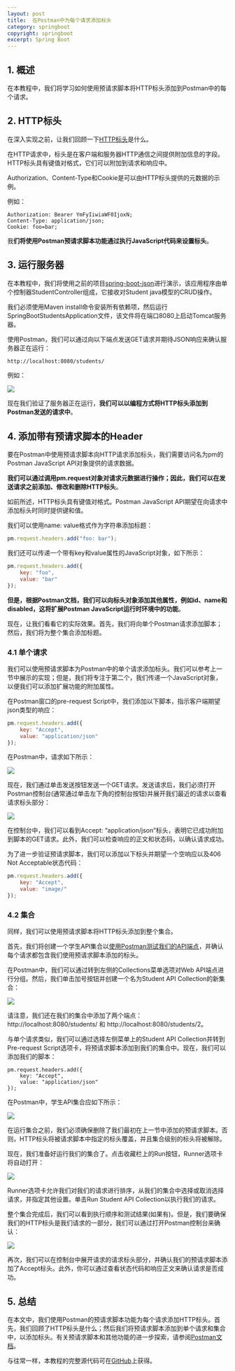 ```yaml
---
layout: post
title:  在Postman中为每个请求添加标头
category: springboot
copyright: springboot
excerpt: Spring Boot
---
```


## 1. 概述

在本教程中，我们将学习如何使用预请求脚本将HTTP标头添加到Postman中的每个请求。

## 2. HTTP标头

在深入实现之前，让我们回顾一下[HTTP标头](https://www.baeldung.com/spring-rest-http-headers)是什么。

在HTTP请求中，标头是在客户端和服务器HTTP通信之间提供附加信息的字段。HTTP标头具有键值对格式，它们可以附加到请求和响应中。

Authorization、Content-Type和Cookie是可以由HTTP标头提供的元数据的示例。

例如：

```http request
Authorization: Bearer YmFyIiwiaWF0IjoxN;
Content-Type: application/json;
Cookie: foo=bar;
```

我**们将使用Postman预请求脚本功能通过执行JavaScript代码来设置标头**。

## 3. 运行服务器

在本教程中，我们将使用之前的项目[spring-boot-json](https://www.baeldung.com/spring-boot-json)进行演示，该应用程序由单个控制器StudentController组成，它接收对Student java模型的CRUD操作。

我们必须使用Maven install命令安装所有依赖项，然后运行SpringBootStudentsApplication文件，该文件将在端口8080上启动Tomcat服务器。

使用Postman，我们可以通过向以下端点发送GET请求并期待JSON响应来确认服务器正在运行：

```bash
http://localhost:8080/students/
```

例如：

![](/assets/images/2023/springboot/postmanaddheadersprerequest01.png)

现在我们验证了服务器正在运行，**我们可以以编程方式将HTTP标头添加到Postman发送的请求中**。

## 4. 添加带有预请求脚本的Header

要在Postman中使用预请求脚本向HTTP请求添加标头，我们需要访问名为pm的Postman JavaScript API对象提供的请求数据。

**我们可以通过调用pm.request对象对请求元数据进行操作；因此，我们可以在发送请求之前添加、修改和删除HTTP标头**。

如前所述，HTTP标头具有键值对格式。Postman JavaScript API期望在向请求中添加标头时同时提供键和值。

我们可以使用name: value格式作为字符串添加标题：

```javascript
pm.request.headers.add("foo: bar");
```

我们还可以传递一个带有key和value属性的JavaScript对象，如下所示：

```javascript
pm.request.headers.add({
    key: "foo",
    value: "bar"
});
```

**但是，根据Postman文档，我们可以向标头对象添加其他属性，例如id、name和disabled，这将扩展Postman JavaScript运行时环境中的功能**。

现在，让我们看看它的实际效果。首先，我们将向单个Postman请求添加脚本；然后，我们将为整个集合添加标题。

### 4.1 单个请求

我们可以使用预请求脚本为Postman中的单个请求添加标头。我们可以参考上一节中展示的实现；但是，我们将专注于第二个，我们传递一个JavaScript对象，以便我们可以添加扩展功能的附加属性。

在Postman窗口的pre-request Script中，我们添加以下脚本，指示客户端期望json类型的响应：

```javascript
pm.request.headers.add({
    key: "Accept",
    value: "application/json"
});
```

在Postman中，请求如下所示：

![](/assets/images/2023/springboot/postmanaddheadersprerequest02.png)

现在，我们通过单击发送按钮发送一个GET请求。发送请求后，我们必须打开Postman控制台(通常通过单击左下角的控制台按钮)并展开我们最近的请求以查看请求标头部分：

![](/assets/images/2023/springboot/postmanaddheadersprerequest03.png)

在控制台中，我们可以看到Accept: “application/json”标头，表明它已成功附加到脚本的GET请求。此外，我们可以检查响应的正文和状态码，以确认请求成功。

为了进一步验证预请求脚本，我们可以添加以下标头并期望一个空响应以及406 Not Acceptable状态代码：

```javascript
pm.request.headers.add({ 
    key: "Accept",
    value: "image/" 
});
```

### 4.2 集合

同样，我们可以使用预请求脚本将HTTP标头添加到整个集合。

首先，我们将创建一个学生API集合以[使用Postman测试我们的API端点](使用Postman集合测试WebAPI.md)，并确认每个请求都包含我们使用预请求脚本添加的标头。

在Postman中，我们可以通过转到左侧的Collections菜单选项对Web API端点进行分组。然后，我们单击加号按钮并创建一个名为Student API Collection的新集合：

![](/assets/images/2023/springboot/postmanaddheadersprerequest04.png)

请注意，我们还在我们的集合中添加了两个端点：http://localhost:8080/students/ 和 http://localhost:8080/students/2。

与单个请求类似，我们可以通过选择左侧菜单上的Student API Collection并转到Pre-request Script选项卡，将预请求脚本添加到我们的集合中。现在，我们可以添加我们的脚本：

```plaintext
pm.request.headers.add({ 
    key: "Accept",
    value: "application/json" 
});
```

在Postman中，学生API集合应如下所示：

![](/assets/images/2023/springboot/postmanaddheadersprerequest05.png)

在运行集合之前，我们必须确保删除了我们最初在上一节中添加的预请求脚本。否则，HTTP标头将被请求脚本中指定的标头覆盖，并且集合级别的标头将被解除。

现在，我们准备好运行我们的集合了。点击收藏栏上的Run按钮，Runner选项卡将自动打开：

![](/assets/images/2023/springboot/postmanaddheadersprerequest06.png)

Runner选项卡允许我们对我们的请求进行排序，从我们的集合中选择或取消选择请求，并指定其他设置。单击Run Student API Collection以执行我们的请求。

整个集合完成后，我们可以看到执行顺序和测试结果(如果有)。但是，我们要确保我们的HTTP标头是我们请求的一部分，我们可以通过打开Postman控制台来确认：

![](/assets/images/2023/springboot/postmanaddheadersprerequest07.png)

再次，我们可以在控制台中展开请求的请求标头部分，并确认我们的预请求脚本添加了Accept标头。此外，你可以通过查看状态代码和响应正文来确认请求是否成功。

## 5. 总结

在本文中，我们使用Postman的预请求脚本功能为每个请求添加HTTP标头。首先，我们回顾了HTTP标头是什么；然后我们将预请求脚本添加到单个请求和集合中，以添加标头。有关预请求脚本和其他功能的进一步探索，请参阅[Postman文档](https://learning.postman.com/docs/writing-scripts/pre-request-scripts/)。

与往常一样，本教程的完整源代码可在[GitHub](https://github.com/tuyucheng7/taketoday-tutorial4j/tree/master/spring-boot-modules/spring-boot-mvc-2)上获得。